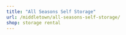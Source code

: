 ```yaml
---
title: "All Seasons Self Storage"
url: /middletown/all-seasons-self-storage/
shop: storage rental
---
```

